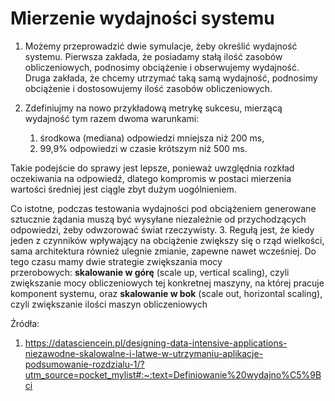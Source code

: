 # Mierzenie wydajności systemu
1. Możemy przeprowadzić dwie symulacje, żeby określić wydajność systemu. Pierwsza zakłada, że posiadamy stałą ilość zasobów obliczeniowych, podnosimy obciążenie i obserwujemy wydajność. Druga zakłada, że chcemy utrzymać taką samą wydajność, podnosimy obciążenie i dostosowujemy ilość zasobów obliczeniowych.
2. Zdefiniujmy na nowo przykładową metrykę sukcesu, mierzącą wydajność tym razem dwoma warunkami:

	1.  środkowa (mediana) odpowiedzi mniejsza niż 200 ms,
	2.  99,9% odpowiedzi w czasie krótszym niż 500 ms.

Takie podejście do sprawy jest lepsze, ponieważ uwzględnia rozkład oczekiwania na odpowiedź, dlatego kompromis w postaci mierzenia wartości średniej jest ciągle zbyt dużym uogólnieniem. 

Co istotne, podczas testowania wydajności pod obciążeniem generowane sztucznie żądania muszą być wysyłane niezależnie od przychodzących odpowiedzi, żeby odwzorować świat rzeczywisty.
3. Regułą jest, że kiedy jeden z czynników wpływający na obciążenie zwiększy się o rząd wielkości, sama architektura również ulegnie zmianie, zapewne nawet wcześniej. Do tego czasu mamy dwie strategie zwiększania mocy przerobowych: **skalowanie w górę** (scale up, vertical scaling), czyli zwiększanie mocy obliczeniowych tej konkretnej maszyny, na której pracuje komponent systemu, oraz **skalowanie w bok** (scale out, horizontal scaling), czyli zwiększanie ilości maszyn obliczeniowych

Źródła:
1. https://datasciencein.pl/designing-data-intensive-applications-niezawodne-skalowalne-i-latwe-w-utrzymaniu-aplikacje-podsumowanie-rozdzialu-1/?utm_source=pocket_mylist#:~:text=Definiowanie%20wydajno%C5%9Bci